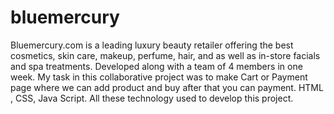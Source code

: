 # bluemercury

Bluemercury.com is a leading luxury beauty retailer
offering the best cosmetics, skin care, makeup, perfume,
hair, and as well as in-store facials and spa treatments.
Developed along with a team of 4 members in one week.
My task in this collaborative project was to make Cart or
Payment page where we can add product and buy after
that you can payment.
HTML , CSS, Java Script. All these technology used to
develop this project.
